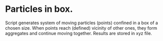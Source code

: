 # Particles in box.

Script generates system of moving particles (points) confined in a box of a chosen size. 
When points reach (defined) vicinity of other ones, they form aggregates and continue moving together.
Results are stored in xyz file. 
